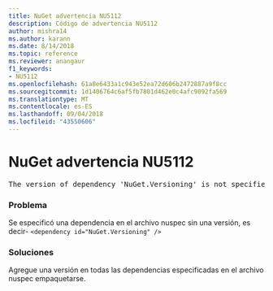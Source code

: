 ```yaml
---
title: NuGet advertencia NU5112
description: Código de advertencia NU5112
author: mishra14
ms.author: karann
ms.date: 8/14/2018
ms.topic: reference
ms.reviewer: anangaur
f1_keywords:
- NU5112
ms.openlocfilehash: 61a8e6433a1c943e52ea72d606b2472887a9f8cc
ms.sourcegitcommit: 1d1406764c6af5fb7801d462e0c4afc9092fa569
ms.translationtype: MT
ms.contentlocale: es-ES
ms.lasthandoff: 09/04/2018
ms.locfileid: "43550606"
---
```

# <a name="nuget-warning-nu5112"></a>NuGet advertencia NU5112
<pre>The version of dependency 'NuGet.Versioning' is not specified. Specify the version of dependency and rebuild your package.</pre>

### <a name="issue"></a>Problema

Se especificó una dependencia en el archivo nuspec sin una versión, es decir- `<dependency id="NuGet.Versioning" />`


### <a name="solution"></a>Soluciones

Agregue una versión en todas las dependencias especificadas en el archivo nuspec empaquetarse.

